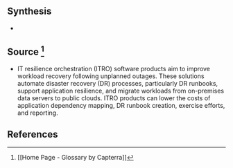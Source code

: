 ## Synthesis
- 
## Source [^1]
- IT resilience orchestration (ITRO) software products aim to improve workload recovery following unplanned outages. These solutions automate disaster recovery (DR) processes, particularly DR runbooks, support application resilience, and migrate workloads from on-premises data servers to public clouds. ITRO products can lower the costs of application dependency mapping, DR runbook creation, exercise efforts, and reporting.
## References

[^1]: [[Home Page - Glossary by Capterra]]